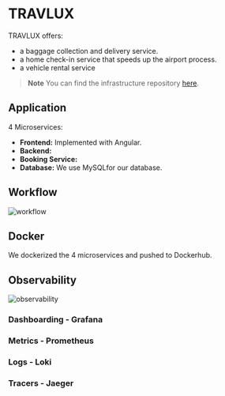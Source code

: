 # TRAVLUX

TRAVLUX offers:
- a baggage collection and delivery service.
- a home check-in service that speeds up the airport process.
- a vehicle rental service

> **Note**
> You can find the infrastructure repository [here](https://github.com/NourBelmabrouk/TravelLux_infra).

## Application
4 Microservices: 
- __Frontend:__ Implemented with Angular. 
- __Backend:__ 
- __Booking Service:__ 
- __Database:__ We use MySQLfor our database.

## Workflow

![workflow](https://user-images.githubusercontent.com/62619786/212779694-e3e9110a-db75-4d6a-81ea-cdd28f572b78.png)


## Docker
We dockerized the 4 microservices and pushed to Dockerhub.

## Observability

![observability](https://user-images.githubusercontent.com/62619786/212779731-d0634df5-159f-4eab-8d70-034a3e518651.PNG)

### Dashboarding - Grafana
### Metrics - Prometheus 
### Logs - Loki 
### Tracers - Jaeger 
